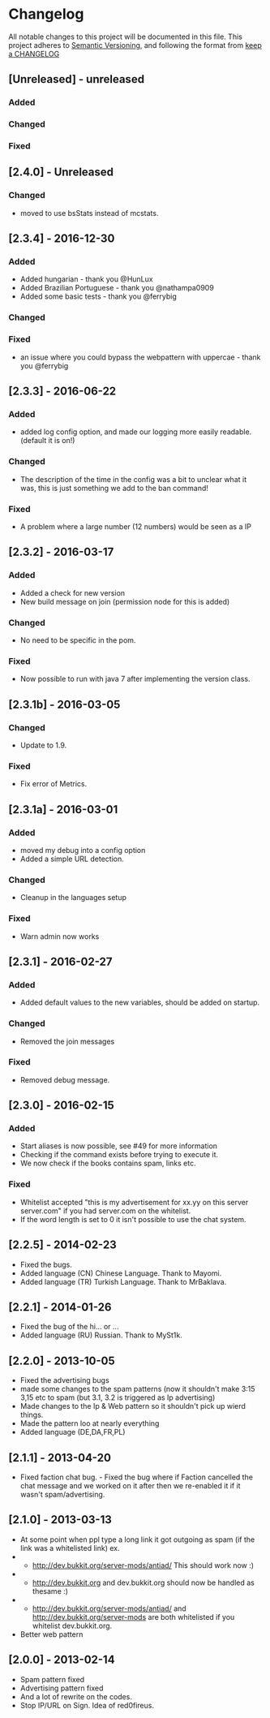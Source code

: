 # Changelog
All notable changes to this project will be documented in this file.
This project adheres to [Semantic Versioning](http://semver.org/), and following the format from [keep a CHANGELOG](http://keepachangelog.com/)

## [Unreleased] - unreleased
### Added

### Changed

### Fixed
 

## [2.4.0] - Unreleased
### Changed
 - moved to use bsStats instead of mcstats.


## [2.3.4] - 2016-12-30
### Added
 - Added hungarian - thank you @HunLux
 - Added Brazilian Portuguese - thank you @nathampa0909
 - Added some basic tests - thank you @ferrybig
 
### Changed

### Fixed
 - an issue where you could bypass the webpattern with uppercae - thank you @ferrybig

## [2.3.3] - 2016-06-22
### Added
 - added log config option, and  made our logging more easily readable. (default it is on!)

### Changed
 - The description of the time in the config was a bit to unclear what it was, this is just something we add to the ban command!

### Fixed
 -  A problem where a large number (12 numbers) would be seen as a IP


## [2.3.2] - 2016-03-17
### Added
 - Added a check for new version
 - New build message on join (permission node for this is added)

### Changed
 - No need to be specific in the pom.
 
### Fixed
 - Now possible to run with java 7 after implementing the version class.

## [2.3.1b] - 2016-03-05
### Changed
 - Update to 1.9.

### Fixed
 - Fix error of Metrics.


## [2.3.1a] - 2016-03-01
### Added
 - moved my debug into a config option
 - Added a simple URL detection.
 
### Changed
 - Cleanup in the languages setup
 
### Fixed
 - Warn admin now works

## [2.3.1] - 2016-02-27
### Added
 - Added default values to the new variables, should be added on startup.
 
### Changed
 - Removed the join messages

### Fixed
 - Removed debug message.

## [2.3.0] - 2016-02-15
### Added
 - Start aliases is now possible, see #49 for more information
 - Checking if the command exists before trying to execute it.
 - We now check if the books contains spam, links etc.

### Fixed
 - Whitelist accepted "this is my advertisement for xx.yy on this server server.com" if you had server.com on the whitelist.
 - If the word length is set to 0 it isn't possible to use the chat system.

 
## [2.2.5] -  2014-02-23 
 - Fixed the bugs.
 - Added language (CN) Chinese Language. Thank to Mayomi.
 - Added language (TR) Turkish Language. Thank to MrBaklava. 


## [2.2.1] -  2014-01-26
 - Fixed the bug of the hi... or ...
 - Added language (RU) Russian. Thank to MySt1k. 


## [2.2.0] -  2013-10-05
 - Fixed the advertising bugs
 - made some changes to the spam patterns (now it shouldn't make 3:15 3,15 etc to spam (but 3.1, 3.2 is triggered as Ip advertising)
 - Made changes to the Ip & Web pattern so it shouldn't pick up wierd things.
 - Made the pattern loo at nearly everything
 - Added language  (DE,DA,FR,PL)

## [2.1.1] -  2013-04-20
 - Fixed faction chat bug. - Fixed the bug where if Faction cancelled the chat message and we worked on it after then we re-enabled it if it wasn't spam/advertising. 


## [2.1.0] - 2013-03-13 
 - At some point when ppl type a long link it got outgoing as spam (if the link was a whitelisted link) ex.
 -  - http://dev.bukkit.org/server-mods/antiad/ This should work now :)
 -  - http://dev.bukkit.org and dev.bukkit.org should now be handled as thesame :)
 -  - http://dev.bukkit.org/server-mods/antiad/ and http://dev.bukkit.org/server-mods are both whitelisted if you whitelist dev.bukkit.org.
 - Better web pattern


## [2.0.0] - 2013-02-14
 - Spam pattern fixed
 - Advertising pattern fixed
 - And a lot of rewrite on the codes.
 - Stop IP/URL on Sign. Idea of red0fireus.
